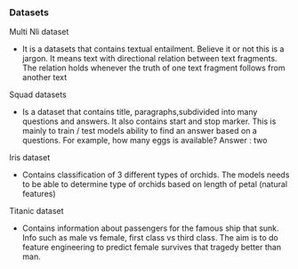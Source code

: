 ### Datasets

Multi Nli dataset
- It is a datasets that contains textual entailment. Believe it or not this is a jargon. 
 It means text with directional relation between text fragments. The relation holds whenever the truth of one text fragment follows from another text

Squad datasets 
- Is a dataset that contains title, paragraphs,subdivided into many questions and answers. It also contains start and stop marker. This is mainly to train / test models ability to find an answer based on a questions. For example, how many eggs is available? Answer : two

Iris dataset 
- Contains  classification of 3 different types of orchids. The models needs to be able to determine type of orchids based on length of petal (natural features)

Titanic dataset
- Contains information about passengers for the famous ship that sunk. Info such as male vs female, first class vs third class. The aim is to do feature engineering to predict female survives that tragedy better than man. 

